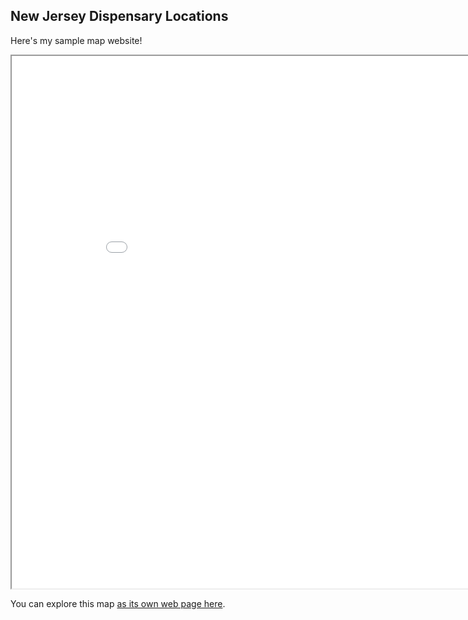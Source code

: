 ## New Jersey Dispensary Locations

Here's my sample map website!

<iframe src="nj_dispensaries.html" height="852" width="902"></iframe>

You can explore this map [as its own web page here](nj_dispensaries.html).
